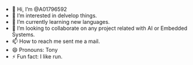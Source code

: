 - 👋 Hi, I’m @A01796592
- 👀 I’m interested in delvelop things.
- 🌱 I’m currently learning new languages. 
- 💞️ I’m looking to collaborate on any project related with AI or Embedded Systems.
- 📫 How to reach me sent me a mail.
- 😄 Pronouns: Tony
- ⚡ Fun fact: I like run.

<!---
A01796592/A01796592 is a ✨ special ✨ repository because its `README.md` (this file) appears on your GitHub profile.
You can click the Preview link to take a look at your changes.
--->

